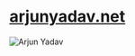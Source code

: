 # [arjunyadav.net](https://arjunyadav.net)
![Arjun Yadav](https://lh3.googleusercontent.com/fife/AAbDypABJG3qhQsI38gpUpVXeN05mbeLucUIIvYkTucrWbxb5vJOefy62hzeKn_wctwoQOgRZzJCR64X15L2Op4DrTtJwA9w4Y6DhMSnWqwRYBlqcpFU2KDpVDhHs8DPD4XPhGxa9Ha2IoCTgVd6tTMbKys_75MaFBQ2Xwq1fIBC49b-ZU1OVRbJAbpH5M5pihpPEQg_49DnSMI2mWJyd6DFKgjnbORsQ6Lk6yKylUCjHLlvrZHZc75-jyT_G1aGxc1MLoQediYxCuw2_pozyscKqGRq2aQODE8XBzGINw4woC_XN41hVM4LNb-iNzANYzwH9SlP3t0ly5pKuL82AM1ix2OExqmnBO-CNsl2dgs-TrmnNm76wF8levXaLzl0_0wQE5y1PfimpsmwqGZzd8tuBd2LClGAwb2hbXio5cFmN-jccIHEOX04dE85CAlrfBIMbmOFcMDmlPCVBWONuMy0BkhnyuKD8A4Z9j-ecymWiiNa0SjORSTfTEMblaNz2nSaFtncwkS_OK2hgs0bj2p-4-qCSFMDlnC4x7TerL956x5dT3sd3iZ4h0kUJnyABi5EdvvIiAUlFOVkHQ9ZAATOltRLekvSTblKhnJUPgj8067z9n-FPcN0yuwRWBDT92ND2Ha9sIS1k9bRpvMzcj9x7wh9LHJDVPppQAoAb2VoQkldwVBp-v3aGtB_tDP5tF_bxgHFtV5Kyi8crrM8ilsj_xV5yPt8_ltJZ79WUdbVvpeKCcOs8mvOyjB2qV7xf-uCPfLeffu_EEP1hOAxny8jh8Ipdo7EKJ1mynxuLNV8nmVkDfnniBN71aL19QKH8DJX2MMxQf1YDrZgcqQ2kB94vLx2Sb1VDKOdvKrwyyavUUXLGxX0cC3ubMtPrdEJ8xnmptVepnU3XYR5cpio1IAwE1KlwaKC6RmBaN4ZAPxHrymg8x0QsojSEEL1Vzdgx5JbdLDQvCzBrHINS8fPU8GiPiM2QUjxawskIjDdkYlgFqN-vfMaxu7MPIxMQNXxmew2aElKLh4GiB3vzGtjKf6UQQZ0EPfBjj_Z1nQ62vPh4osvisBXtMc4ItLr-lI_pX-Nqf4WrDrC5bXOn0NxcdAlLY9VFnEgJczXAApM5XeAjstLYdvXnwETC__1gkfk_hJryGzezD-vRQo60BjM2ZzGsFptCib6xmeSN-_lfd-ioEbZBv7wyuBgD0DPFCHMA94LlQ_zsq9P7DwViU1f5XU0j9sb-ysFYYQRgye2ozHsP9_Qa5BCIF4FDsfBInVz6YziMjnHIbVm1Q=w2880-h1528)
